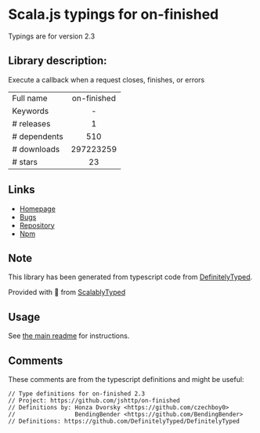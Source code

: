 
# Scala.js typings for on-finished

Typings are for version 2.3

## Library description:
Execute a callback when a request closes, finishes, or errors

|                    |                 |
| ------------------ | :-------------: |
| Full name          | on-finished |
| Keywords           | - |
| # releases         | 1 |
| # dependents       | 510 |
| # downloads        | 297223259 |
| # stars            | 23 |

## Links
- [Homepage](https://github.com/jshttp/on-finished)
- [Bugs](https://github.com/jshttp/on-finished/issues)
- [Repository](https://github.com/jshttp/on-finished)
- [Npm](https://www.npmjs.com/package/on-finished)
    


## Note
This library has been generated from typescript code from [DefinitelyTyped](https://definitelytyped.org).

Provided with :purple_heart: from [ScalablyTyped](https://github.com/oyvindberg/ScalablyTyped)

## Usage
See [the main readme](../../readme.md) for instructions.

## Comments

These comments are from the typescript definitions and might be useful:
```
// Type definitions for on-finished 2.3
// Project: https://github.com/jshttp/on-finished
// Definitions by: Honza Dvorsky <https://github.com/czechboy0>
//                 BendingBender <https://github.com/BendingBender>
// Definitions: https://github.com/DefinitelyTyped/DefinitelyTyped

```

